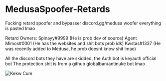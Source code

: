 # MedusaSpoofer-Retards
Fucking retard spoofer and bypasser discord.gg/medusa woofer everything is pasted lmao

Retard Owners:
Spinayy#9999 (He is prob dev of source)
Agent Mimos#0001 (He has the websites and shit bots prob idk)
Kwstas#1337 (He was recently added to Medusa, he prob doesnt know shit lmao)


All the discord bots they have are skidded, the Auth bot is keyauth official bot
The protection shit is from a github globalban/antinuke bot lmao

![Kekw Cum](https://cdn.discordapp.com/attachments/982028980804784208/983335206134120448/unknown.png)



